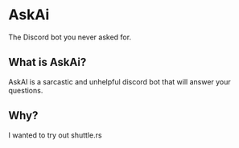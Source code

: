 # AskAi
The Discord bot you never asked for.

## What is AskAi?
AskAI is a sarcastic and unhelpful discord bot that will answer your questions.

## Why?
I wanted to try out shuttle.rs

